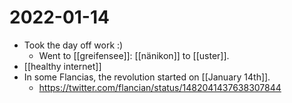 # 2022-01-14

- Took the day off work :)
  - Went to [[greifensee]]: [[nänikon]] to [[uster]].
- [[healthy internet]]
- In some Flancias, the revolution started on [[January 14th]].
  - https://twitter.com/flancian/status/1482041437638307844